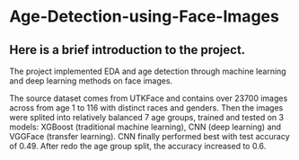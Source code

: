 # Age-Detection-using-Face-Images

## Here is a brief introduction to the project.
The project implemented EDA and age detection through machine learning and deep learning methods on face images.

The source dataset comes from UTKFace and contains over 23700 images across from age 1 to 116 with distinct races and genders. Then the images were splited into relatively balanced 7 age groups, trained and tested on 3 models: XGBoost (traditional machine learning), CNN (deep learning) and VGGFace (transfer learning). CNN finally performed best with test accuracy of 0.49. After redo the age group split, the accuracy increased to 0.6.

